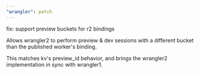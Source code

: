 ```yaml
---
"wrangler": patch
---
```


fix: support preview buckets for r2 bindings

Allows wrangler2 to perform preview & dev sessions with a different bucket than the published worker's binding.

This matches kv's preview_id behavior, and brings the wrangler2 implementation in sync with wrangler1.
